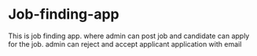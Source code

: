 # Job-finding-app
This is job finding app. where admin can post job and candidate can apply for the job. admin can reject and accept applicant application with email
